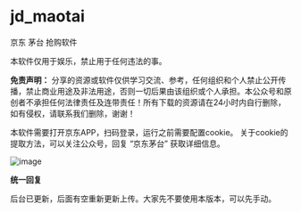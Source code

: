 # jd_maotai
京东 茅台 抢购软件

本软件仅用于娱乐，禁止用于任何违法的事。

**免责声明：** 分享的资源或软件仅供学习交流、参考，任何组织和个人禁止公开传播，禁止商业用途及非法用途，否则一切后果由该组织或个人承担。本公众号和原创者不承担任何法律责任及连带责任！所有下载的资源请在24小时内自行删除，如有侵权，请联系我们删除，谢谢！


本软件需要打开京东APP，扫码登录，运行之前需要配置cookie。
关于cookie的提取方法，可以关注公众号，回复 “京东茅台” 获取详细信息。


![image](https://user-images.githubusercontent.com/40600240/110299235-64088e80-8030-11eb-8d6f-3ee9f8ddb3e1.png)


**统一回复**

后台已更新，后面有空重新更新上传。大家先不要使用本版本，可以先手动。
